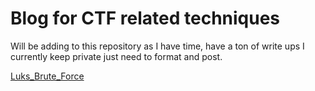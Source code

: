 # Blog for CTF related techniques 

Will be adding to this repository as I have time, have a ton of write ups I currently keep private just need to format and post. 


[Luks_Brute_Force](Luks_Brute_force/readme.md)